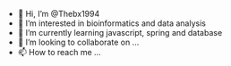 - 👋 Hi, I’m @Thebx1994
- 👀 I’m interested in bioinformatics and data analysis 
- 🌱 I’m currently learning javascript, spring and database 
- 💞️ I’m looking to collaborate on ...
- 📫 How to reach me ...

<!---
Thebx1994/Thebx1994 is a ✨ special ✨ repository because its `README.md` (this file) appears on your GitHub profile.
You can click the Preview link to take a look at your changes.
--->

